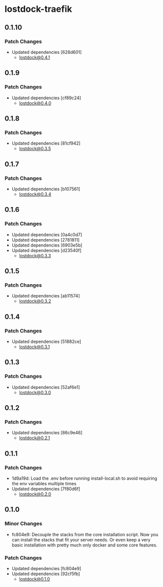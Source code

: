 # lostdock-traefik

## 0.1.10

### Patch Changes

- Updated dependencies [628d601]
  - lostdock@0.4.1

## 0.1.9

### Patch Changes

- Updated dependencies [cf89c24]
  - lostdock@0.4.0

## 0.1.8

### Patch Changes

- Updated dependencies [81cf942]
  - lostdock@0.3.5

## 0.1.7

### Patch Changes

- Updated dependencies [b107561]
  - lostdock@0.3.4

## 0.1.6

### Patch Changes

- Updated dependencies [0a4c0d7]
- Updated dependencies [2781811]
- Updated dependencies [6903e5b]
- Updated dependencies [d23540f]
  - lostdock@0.3.3

## 0.1.5

### Patch Changes

- Updated dependencies [ab11574]
  - lostdock@0.3.2

## 0.1.4

### Patch Changes

- Updated dependencies [51882ce]
  - lostdock@0.3.1

## 0.1.3

### Patch Changes

- Updated dependencies [52af6e1]
  - lostdock@0.3.0

## 0.1.2

### Patch Changes

- Updated dependencies [86c9e46]
  - lostdock@0.2.1

## 0.1.1

### Patch Changes

- 1d9a19d: Load the .env before running install-local.sh to avoid requiring the env variables multiple times
- Updated dependencies [7f80d6f]
  - lostdock@0.2.0

## 0.1.0

### Minor Changes

- fc804e9: Decouple the stacks from the core installation script. Now you can install the stacks that fit your server needs. Or even keep a very basic installation with pretty much only docker and some core features.

### Patch Changes

- Updated dependencies [fc804e9]
- Updated dependencies [92cf5fb]
  - lostdock@0.1.0
